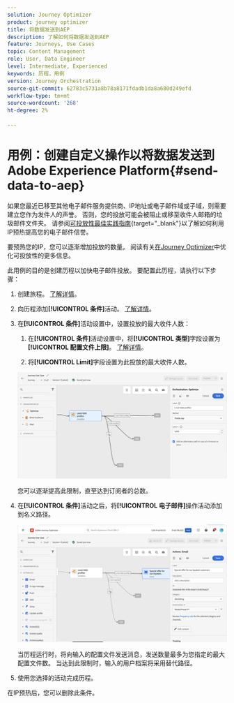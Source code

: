 ```yaml
---
solution: Journey Optimizer
product: journey optimizer
title: 将数据发送到AEP
description: 了解如何将数据发送到AEP
feature: Journeys, Use Cases
topic: Content Management
role: User, Data Engineer
level: Intermediate, Experienced
keywords: 历程，用例
version: Journey Orchestration
source-git-commit: 62783c5731a8b78a8171fdadb1da8a680d249efd
workflow-type: tm+mt
source-wordcount: '268'
ht-degree: 2%

---
```


# 用例：创建自定义操作以将数据发送到Adobe Experience Platform{#send-data-to-aep}

如果您最近已移至其他电子邮件服务提供商、IP地址或电子邮件域或子域，则需要建立您作为发件人的声誉。 否则，您的投放可能会被阻止或移至收件人邮箱的垃圾邮件文件夹。 请参阅[可投放性最佳实践指南](https://experienceleague.adobe.com/docs/deliverability-learn/deliverability-best-practice-guide/additional-resources/generic-resources/increase-reputation-with-ip-warming.html?lang=zh-Hans){target="_blank"}以了解如何利用IP预热提高您的电子邮件信誉。

要预热您的IP，您可以逐渐增加投放的数量。 阅读有关[在Journey Optimizer](../reports/deliverability.md)中优化可投放性的更多信息。

此用例的目的是创建历程以加快电子邮件投放。 要配置此历程，请执行以下步骤：

1. 创建旅程。 [了解详情](journey-gs.md)。

1. 向历程添加&#x200B;**[!UICONTROL 条件]**&#x200B;活动。 [了解详情](condition-activity.md)。

1. 在&#x200B;**[!UICONTROL 条件]**&#x200B;活动设置中，设置投放的最大收件人数：

   1. 在&#x200B;**[!UICONTROL 条件]**&#x200B;活动设置中，将&#x200B;**[!UICONTROL 类型]**&#x200B;字段设置为&#x200B;**[!UICONTROL 配置文件上限]**。 [了解详情](condition-activity.md#profile_cap)。

   1. 将&#x200B;**[!UICONTROL Limit]**&#x200B;字段设置为此投放的最大收件人数。

   ![](assets/profile-cap-condition.png)

   您可以逐渐提高此限制，直至达到订阅者的总数。

1. 在&#x200B;**[!UICONTROL 条件]**&#x200B;活动之后，将&#x200B;**[!UICONTROL 电子邮件]**&#x200B;操作活动添加到名义路径。

   ![](assets/ramp-up-deliveries-message.png)

   当历程运行时，将向输入的配置文件发送消息，发送数量最多为您指定的最大配置文件数。 当达到此限制时，输入的用户档案将采用替代路径。

1. 使用您选择的活动完成历程。

在IP预热后，您可以删除此条件。

